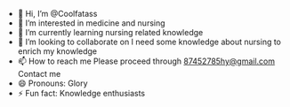- 👋 Hi, I’m @Coolfatass
- 👀 I’m interested in medicine and nursing
- 🌱 I’m currently learning nursing related knowledge
- 💞️ I’m looking to collaborate on I need some knowledge about nursing to enrich my knowledge
- 📫 How to reach me Please proceed through 87452785hy@gmail.com Contact me
- 😄 Pronouns: Glory
- ⚡ Fun fact: Knowledge enthusiasts

<!---
Coolfatass/Coolfatass is a ✨ special ✨ repository because its `README.md` (this file) appears on your GitHub profile.
You can click the Preview link to take a look at your changes.
--->
